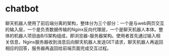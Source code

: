 # chatbot
聊天机器人使用了前后端分离的架构，整体分为三个部分：一个是与web网页交互的输入层，一个是负责数据传输的Nginx反向代理层，一个是聊天机器人本体。整体的机器人项目由B/S架构组成，即浏览器-服务器架构。使用者首先通过输入相关信息，Nginx服务器收到消息后向聊天机器人发送GET请求，聊天机器人再返回相应的回答，服务器再返回给前端页面完成交互过程。  
